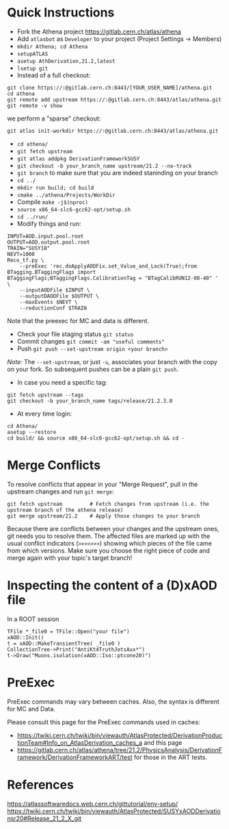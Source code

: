 Quick Instructions
==================

* Fork the Athena project  https://gitlab.cern.ch/atlas/athena
* Add `atlasbot` as `Developer` to your project (Project Settings -> Members)
* `mkdir Athena; cd Athena`
* `setupATLAS`
* `asetup AthDerivation,21.2,latest`
* `lsetup git`
* Instead of a full checkout:
```
git clone https://:@gitlab.cern.ch:8443/[YOUR_USER_NAME]/athena.git
cd athena
git remote add upstream https://:@gitlab.cern.ch:8443/atlas/athena.git
git remote -v show
```
we perform a "sparse" checkout:
```
git atlas init-workdir https://:@gitlab.cern.ch:8443/atlas/athena.git
```
* `cd athena/`
* `git fetch upstream`
* `git atlas addpkg DerivationFrameworkSUSY`
* `git checkout -b your_branch_name upstream/21.2 --no-track`
* `git branch` to make sure that you are indeed staninding on your branch
* `cd ../`
* `mkdir run build; cd build`
* `cmake ../athena/Projects/WorkDir`
* Compile `make -j$(nproc)`
* `source x86_64-slc6-gcc62-opt/setup.sh`
* `cd ../run/`
* Modify things and run:
```
INPUT=AOD.input.pool.root
OUTPUT=AOD.output.pool.root
TRAIN="SUSY18"
NEVT=1000
Reco_tf.py \
    --preExec 'rec.doApplyAODFix.set_Value_and_Lock(True);from BTagging.BTaggingFlags import BTaggingFlags;BTaggingFlags.CalibrationTag = "BTagCalibRUN12-08-40" ' \
    --inputAODFile $INPUT \
    --outputDAODFile $OUTPUT \
    --maxEvents $NEVT \
    --reductionConf $TRAIN
```
Note that the preexec for MC and data is different.
* Check your file staging status `git status`
* Commit changes `git commit -am "useful comments"`
* Push `git push --set-upstream origin <your branch>`

*Note:* 
The `--set-upstream`, or just `-u`, associates your branch with the copy on your fork. So subsequent pushes can be a plain `git push`.

* In case you need a specific tag:
```
git fetch upstream --tags
git checkout -b your_branch_name tags/release/21.2.3.0
```

* At every time login:
```
cd Athena/
asetup --restore
cd build/ && source x86_64-slc6-gcc62-opt/setup.sh && cd -
```

Merge Conflicts
===============
To resolve conflicts that appear in your "Merge Request", pull in the upstream changes and run `git merge`:
```
git fetch upstream         # Fetch changes from upstream (i.e. the upstream branch of the athena release)
git merge upstream/21.2    # Apply those changes to your branch
```
Because there are conflicts between your changes and the upstream ones, git needs you to resolve them. 
The affected files are marked up with the usual conflict indicators (`>>>>>>>`) showing which pieces of the file came from which versions.
Make sure you choose the right piece of code and merge again with your topic's target branch!

Inspecting the content of a (D)xAOD file
========================================
In a ROOT session
```
TFile *_file0 = TFile::Open("your file")
xAOD::Init()
t = xAOD::MakeTransientTree( _file0 )
CollectionTree->Print("AntiKt4TruthJetsAux*")
t->Draw("Muons.isolation(xAOD::Iso::ptcone20)") 
```

PreExec
=======

PreExec commands may vary between caches. Also, the syntax is different for MC and Data. 

Please consult this page for the PreExec commands used in caches: 
* https://twiki.cern.ch/twiki/bin/viewauth/AtlasProtected/DerivationProductionTeam#Info_on_AtlasDerivation_caches_a 
and this page
* https://gitlab.cern.ch/atlas/athena/tree/21.2/PhysicsAnalysis/DerivationFramework/DerivationFrameworkART/test for those in the ART tests.

References
==========
https://atlassoftwaredocs.web.cern.ch/gittutorial/env-setup/
https://twiki.cern.ch/twiki/bin/viewauth/AtlasProtected/SUSYxAODDerivationsr20#Release_21_2_X_git

